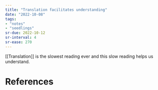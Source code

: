 ```yaml
---
title: "Translation facilitates understanding"
date: "2022-10-08"
tags:
- "notes"
- "seedlings"
sr-due: 2022-10-12
sr-interval: 4
sr-ease: 270
---
```


[[Translation]] is the slowest reading ever and this slow reading helps us understand.

# References